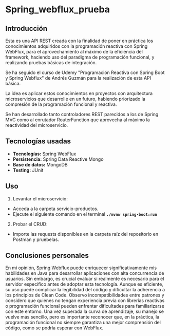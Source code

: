 # Spring_webflux_prueba
## Introducción
Esta es una API REST creada con la finalidad de poner en práctica los conocimientos adquiridos con la programación reactiva con Spring WebFlux, para el aprovechamiento al máximo de la eficiencia del framework, haciendo uso del paradigma de programación funcional, y realizando pruebas básicas de integración.

Se ha seguido el curso de Udemy "Programación Reactiva con Spring Boot y Spring Webflux" de Andrés Guzmán para la realización de esta API básica.

La idea es aplicar estos conocimientos en proyectos con arquitectura microservicios que desarrolle en un futuro, habiendo priorizado la compresión de la programación funcional y reactiva.

Se han desarrollado tanto controladores REST parecidos a los de Spring MVC como al enrutador RouterFunction que aprovecha al máximo la reactividad del microservicio.

## Tecnologías usadas

- **Tecnologías:** Spring WebFlux
- **Persistencia:** Spring Data Reactive Mongo
- **Base de datos:** MongoDB
- **Testing:** JUnit

## Uso
1. Levantar el microservicio:

- Acceda a la carpeta servicio-productos.
- Ejecute el siguiente comando en el terminal **`./mvnw spring-boot:run`**

2. Probar el CRUD:
- Importe las requests disponibles en la carpeta raíz del repositorio en Postman y pruebelas.

## Conclusiones personales
En mi opinión, Spring Webflux puede enriquecer significativamente mis habilidades en Java para desarrollar aplicaciones con alta concurrencia de usuarios. Sin embargo, es crucial evaluar si realmente es necesario para el servidor específico antes de adoptar esta tecnología. Aunque es eficiente, su uso puede complicar la legibilidad del código y dificultar la adherencia a los principios de Clean Code. 
Observo incompatibilidades entre patrones y considero que quienes no tengan experiencia previa con librerías reactivas o programación funcional pueden enfrentar dificultades para familiarizarse con este entorno. Una vez superada la curva de aprendizaje, su manejo se vuelve más sencillo, pero es importante reconocer que, en la práctica, la programación funcional no siempre garantiza una mejor comprensión del código, como se podría esperar con WebFlux.